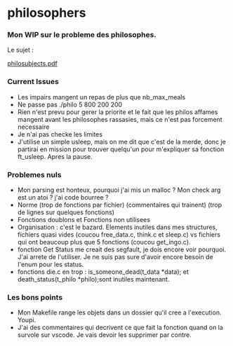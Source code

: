 # philosophers

### Mon WIP sur le probleme des philosophes.

Le sujet :

[philosubjects.pdf](https://github.com/leitn/philosophers/files/12674668/philosubjects.pdf)

### Current Issues

- Les impairs mangent un repas de plus que nb_max_meals
- Ne passe pas ./philo 5 800 200 200
- Rien n'est prevu pour gerer la priorite et le fait que les philos affames mangent avant les philosophes rassasies, mais ce n'est pas forcement necessaire
- Je n'ai pas checke les limites
- J'utilise un simple usleep, mais on me dit que c'est de la merde, donc je partirai en mission pour trouver quelqu'un pour m'expliquer sa fonction ft_usleep. Apres la pause.


### Problemes nuls
- Mon parsing est honteux, pourquoi j'ai mis un malloc ? Mon check arg est un atoi ? j'ai code bourree ?
- Norme (trop de fonctions par fichier) (commentaires qui trainent) (trop de lignes sur quelques fonctions)
- Fonctions doublons et Fonctions non utilisees
- Organisation : c'est le bazard. Elements inutiles dans mes structures, fichiers quasi vides (coucou free_data.c, think.c et sleep.c) vs fichiers qui ont beaucoup plus que 5 fonctions (coucou get_ingo.c).
- fonction Get Status me creait des segfault, je dois encore voir pourquoi. J'ai arrete de l'utiliser. Je ne suis pas sure d'avoir encore besoin de l'enum pour les status.
- fonctions die.c en trop :  is_someone_dead(t_data *data); et death_status(t_philo *philo);sont inutiles maintenant.

### Les bons points
- Mon Makefile range les objets dans un dossier qu'il cree a l'execution. Youpi.
- J'ai des commentaires qui decrivent ce que fait la fonction quand on la survole sur vscode. Je vais devoir les supprimer par contre.

